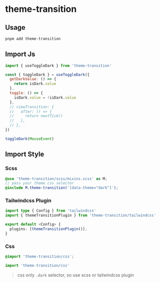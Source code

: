 # theme-transition

## Usage

```bash
pnpm add theme-transition
```

## Import Js

```js
import { useToggleDark } from 'theme-transition'

const { toggleDark } = useToggleDark({
  getDarkValue: () => {
    return isDark.value
  },
  toggle: () => {
    isDark.value = !isDark.value
  },
  // viewTransition: {
  //   after: () => {
  //     return nextTick()
  //   },
  // },
})

toggleDark(MouseEvent)
```

## Import Style

### Scss

```scss
@use 'theme-transition/scss/mixins.scss' as M;
// pass your theme css selector
@include M.theme-transition('[data-theme="dark"]');
```

### Tailwindcss Plugin

```ts
import type { Config } from 'tailwindcss'
import { themeTransitionPlugin } from 'theme-transition/tailwindcss'

export default <Config> {
  plugins: [themeTransitionPlugin()],
}
```

### Css

```css
@import 'theme-transition/css';
```

```js
import 'theme-transition/css'
```

> css only `.dark` selector, so use scss or tailwindcss plugin
